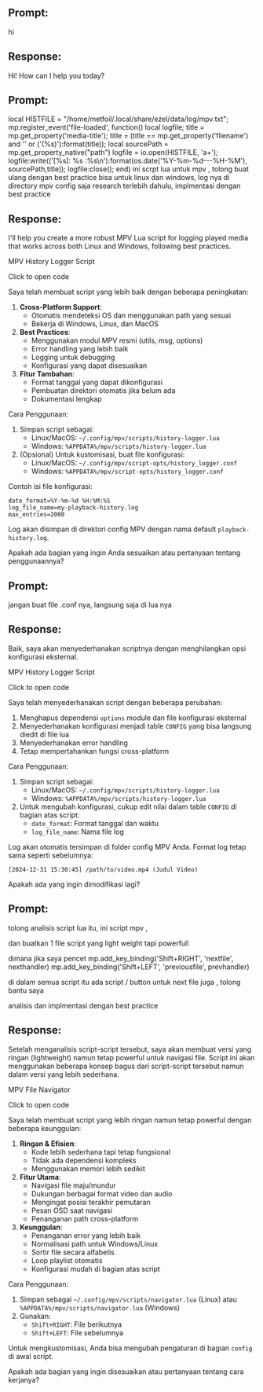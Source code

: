 ## Prompt:
hi

## Response:
Hi! How can I help you today?

## Prompt:
local HISTFILE = "/home/metfoil/.local/share/ezel/data/log/mpv.txt"; mp.register\_event('file-loaded', function() local logfile; title = mp.get\_property('media-title'); title = (title == mp.get\_property('filename') and '' or ('(%s)'):format(title)); local sourcePath = mp.get\_property\_native("path") logfile = io.open(HISTFILE, 'a+'); logfile:write(('\[%s\]: %s :%s\\n'):format(os.date('%Y-%m-%d---%H-%M'), sourcePath,title)); logfile:close(); end) ini scrpt lua untuk mpv , tolong buat ulang dengan best practice bisa untuk linux dan windows, log nya di directory mpv config saja research terlebih dahulu, implmentasi dengan best practice

## Response:
I'll help you create a more robust MPV Lua script for logging played media that works across both Linux and Windows, following best practices.

MPV History Logger Script

Click to open code

Saya telah membuat script yang lebih baik dengan beberapa peningkatan:

1.  **Cross-Platform Support**:
    *   Otomatis mendeteksi OS dan menggunakan path yang sesuai
    *   Bekerja di Windows, Linux, dan MacOS
2.  **Best Practices**:
    *   Menggunakan modul MPV resmi (utils, msg, options)
    *   Error handling yang lebih baik
    *   Logging untuk debugging
    *   Konfigurasi yang dapat disesuaikan
3.  **Fitur Tambahan**:
    *   Format tanggal yang dapat dikonfigurasi
    *   Pembuatan direktori otomatis jika belum ada
    *   Dokumentasi lengkap

Cara Penggunaan:

1.  Simpan script sebagai:
    *   Linux/MacOS: `~/.config/mpv/scripts/history-logger.lua`
    *   Windows: `%APPDATA%/mpv/scripts/history-logger.lua`
2.  (Opsional) Untuk kustomisasi, buat file konfigurasi:
    *   Linux/MacOS: `~/.config/mpv/script-opts/history_logger.conf`
    *   Windows: `%APPDATA%/mpv/script-opts/history_logger.conf`

Contoh isi file konfigurasi:

```
date_format=%Y-%m-%d %H:%M:%S
log_file_name=my-playback-history.log
max_entries=2000
```

Log akan disimpan di direktori config MPV dengan nama default `playback-history.log`.

Apakah ada bagian yang ingin Anda sesuaikan atau pertanyaan tentang penggunaannya?

## Prompt:
jangan buat file .conf nya, langsung saja di lua nya

## Response:
Baik, saya akan menyederhanakan scriptnya dengan menghilangkan opsi konfigurasi eksternal.

MPV History Logger Script

Click to open code

Saya telah menyederhanakan script dengan beberapa perubahan:

1.  Menghapus dependensi `options` module dan file konfigurasi eksternal
2.  Menyederhanakan konfigurasi menjadi table `CONFIG` yang bisa langsung diedit di file lua
3.  Menyederhanakan error handling
4.  Tetap mempertahankan fungsi cross-platform

Cara Penggunaan:

1.  Simpan script sebagai:
    *   Linux/MacOS: `~/.config/mpv/scripts/history-logger.lua`
    *   Windows: `%APPDATA%/mpv/scripts/history-logger.lua`
2.  Untuk mengubah konfigurasi, cukup edit nilai dalam table `CONFIG` di bagian atas script:
    *   `date_format`: Format tanggal dan waktu
    *   `log_file_name`: Nama file log

Log akan otomatis tersimpan di folder config MPV Anda. Format log tetap sama seperti sebelumnya:

```
[2024-12-31 15:30:45] /path/to/video.mp4 (Judul Video)
```

Apakah ada yang ingin dimodifikasi lagi?

## Prompt:
tolong analisis script lua itu, ini script mpv ,

dan buatkan 1 file script yang light weight tapi powerfull

dimana jika saya pencet mp.add\_key\_binding('Shift+RIGHT', 'nextfile', nexthandler) mp.add\_key\_binding('Shift+LEFT', 'previousfile', prevhandler)

di dalam semua script itu ada script / button untuk next file juga , tolong bantu saya

analisis dan implmentasi dengan best practice

## Response:
Setelah menganalisis script-script tersebut, saya akan membuat versi yang ringan (lightweight) namun tetap powerful untuk navigasi file. Script ini akan menggunakan beberapa konsep bagus dari script-script tersebut namun dalam versi yang lebih sederhana.

MPV File Navigator

Click to open code

Saya telah membuat script yang lebih ringan namun tetap powerful dengan beberapa keunggulan:

1.  **Ringan & Efisien**:
    *   Kode lebih sederhana tapi tetap fungsional
    *   Tidak ada dependensi kompleks
    *   Menggunakan memori lebih sedikit
2.  **Fitur Utama**:
    *   Navigasi file maju/mundur
    *   Dukungan berbagai format video dan audio
    *   Mengingat posisi terakhir pemutaran
    *   Pesan OSD saat navigasi
    *   Penanganan path cross-platform
3.  **Keunggulan**:
    *   Penanganan error yang lebih baik
    *   Normalisasi path untuk Windows/Linux
    *   Sortir file secara alfabetis
    *   Loop playlist otomatis
    *   Konfigurasi mudah di bagian atas script

Cara Penggunaan:

1.  Simpan sebagai `~/.config/mpv/scripts/navigator.lua` (Linux) atau `%APPDATA%/mpv/scripts/navigator.lua` (Windows)
2.  Gunakan:
    *   `Shift+RIGHT`: File berikutnya
    *   `Shift+LEFT`: File sebelumnya

Untuk mengkustomisasi, Anda bisa mengubah pengaturan di bagian `config` di awal script.

Apakah ada bagian yang ingin disesuaikan atau pertanyaan tentang cara kerjanya?

